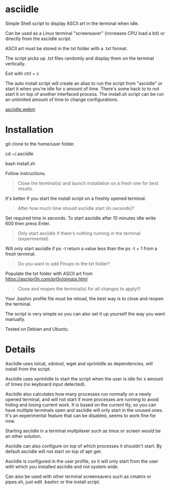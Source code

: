 # asciidle

Simple Shell script to display ASCII art in the terminal when idle.

Can be used as a Linux terminal "screensaver" (increases CPU load a bit) or directly from the asciidle script.

ASCII art must be stored in the txt folder with a .txt format.

The script picks up .txt files randomly and display them on the terminal vertically.

Exit with ctrl + c

The auto install script will create an alias to run the script from "asciidle" or start it when you're idle for x amount of time. There's some hack to to not start it on top of another interfaced process. The install.sh script can be run an unlimited amount of time to change configurations.

[asciidle.webm](https://user-images.githubusercontent.com/114953576/194713965-12f07561-ed06-48b0-8e48-ea4080e94a38.webm)

# Installation

git clone to the home/user folder.

cd ~/.asciidle

bash install.sh

Follow instructions.

>Close the terminal(s) and launch installation on a fresh one for best results.

It's better if you start the install script on a freshly opened terminal.

>After how much time should asciidle start (in seconds)?

Set required time in seconds. To start asciidle after 10 minutes idle write 600 then press Enter.

>Only start asciidle if there's nothing running in the terminal (experimental).

Will only start asciidle if ps -t return a value less than the ps -t + 1 from a fresh terminal.

>Do you want to add Pinups to the txt folder?

Populate the txt folder with ASCII art from https://asciipr0n.com/pr0n/pinups.html

>Close and reopen the terminal(s) for all changes to apply!!!

Your .bashrc profile file must be reload, the best way is to close and reopen the terminal.

The script is very simple so you can also set it up yourself the way you want manually.

Tested on Debian and Ubuntu.

# Details

Asciidle uses lolcat, xdotool, wget and xprintidle as dependencies, will install from the script.

Asciidle uses xprintidle to start the script when the user is idle for x amount of times (no keyboard input detected).

Asciidle also calculates how many processes run normally on a newly opened terminal, and will not start if more processes are running to avoid hiding and losing current work. It is based on the current tty, so you can have multiple terminals open and asciidle will only start in the unused ones.
It's an experimental feature that can be disabled, seems to work fine for now.

Starting asciidle in a terminal multpilexer such as tmux or screen would be an other solution.

Asciidle can also configure on top of which processes it shouldn't start. By default asciidle will not start on top of apt-get.

Asciidle is configured in the user profile, so it will only start from the user with which you installed asciidle and not system wide.

Can also be used with other terminal screensavers such as cmatrix or pipes.sh, just edit .bashrc or the install script.

